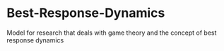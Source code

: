 # Best-Response-Dynamics
Model for research that deals with game theory and the concept of best response dynamics
